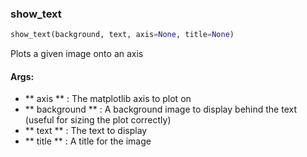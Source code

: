 

### show_text
```python
show_text(background, text, axis=None, title=None)
```
Plots a given image onto an axis

#### Args:

* ** axis ** :  The matplotlib axis to plot on
* ** background ** :  A background image to display behind the text (useful for sizing the plot correctly)
* ** text ** :  The text to display
* ** title ** :  A title for the image